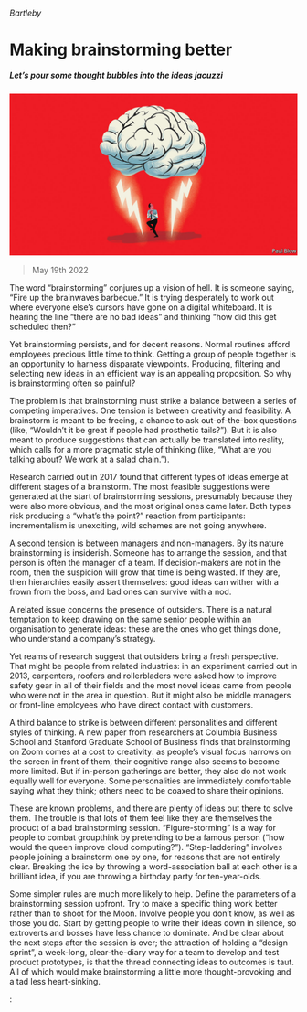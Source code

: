 ###### Bartleby

# Making brainstorming better 

##### Let’s pour some thought bubbles into the ideas jacuzzi 

![image](images/20220521_WBD001.jpg) 

> May 19th 2022 

The word “brainstorming” conjures up a vision of hell. It is someone saying, “Fire up the brainwaves barbecue.” It is trying desperately to work out where everyone else’s cursors have gone on a digital whiteboard. It is hearing the line “there are no bad ideas” and thinking “how did this get scheduled then?” 

Yet brainstorming persists, and for decent reasons. Normal routines afford employees precious little time to think. Getting a group of people together is an opportunity to harness disparate viewpoints. Producing, filtering and selecting new ideas in an efficient way is an appealing proposition. So why is brainstorming often so painful? 

The problem is that brainstorming must strike a balance between a series of competing imperatives. One tension is between creativity and feasibility. A brainstorm is meant to be freeing, a chance to ask out-of-the-box questions (like, “Wouldn’t it be great if people had prosthetic tails?”). But it is also meant to produce suggestions that can actually be translated into reality, which calls for a more pragmatic style of thinking (like, “What are you talking about? We work at a salad chain.”). 

Research carried out in 2017 found that different types of ideas emerge at different stages of a brainstorm. The most feasible suggestions were generated at the start of brainstorming sessions, presumably because they were also more obvious, and the most original ones came later. Both types risk producing a “what’s the point?” reaction from participants: incrementalism is unexciting, wild schemes are not going anywhere. 

A second tension is between managers and non-managers. By its nature brainstorming is insiderish. Someone has to arrange the session, and that person is often the manager of a team. If decision-makers are not in the room, then the suspicion will grow that time is being wasted. If they are, then hierarchies easily assert themselves: good ideas can wither with a frown from the boss, and bad ones can survive with a nod. 

A related issue concerns the presence of outsiders. There is a natural temptation to keep drawing on the same senior people within an organisation to generate ideas: these are the ones who get things done, who understand a company’s strategy. 

Yet reams of research suggest that outsiders bring a fresh perspective. That might be people from related industries: in an experiment carried out in 2013, carpenters, roofers and rollerbladers were asked how to improve safety gear in all of their fields and the most novel ideas came from people who were not in the area in question. But it might also be middle managers or front-line employees who have direct contact with customers. 

A third balance to strike is between different personalities and different styles of thinking. A new paper from researchers at Columbia Business School and Stanford Graduate School of Business finds that brainstorming on Zoom comes at a cost to creativity: as people’s visual focus narrows on the screen in front of them, their cognitive range also seems to become more limited. But if in-person gatherings are better, they also do not work equally well for everyone. Some personalities are immediately comfortable saying what they think; others need to be coaxed to share their opinions. 

These are known problems, and there are plenty of ideas out there to solve them. The trouble is that lots of them feel like they are themselves the product of a bad brainstorming session. “Figure-storming” is a way for people to combat groupthink by pretending to be a famous person (“how would the queen improve cloud computing?”). “Step-laddering” involves people joining a brainstorm one by one, for reasons that are not entirely clear. Breaking the ice by throwing a word-association ball at each other is a brilliant idea, if you are throwing a birthday party for ten-year-olds.

Some simpler rules are much more likely to help. Define the parameters of a brainstorming session upfront. Try to make a specific thing work better rather than to shoot for the Moon. Involve people you don’t know, as well as those you do. Start by getting people to write their ideas down in silence, so extroverts and bosses have less chance to dominate. And be clear about the next steps after the session is over; the attraction of holding a “design sprint”, a week-long, clear-the-diary way for a team to develop and test product prototypes, is that the thread connecting ideas to outcomes is taut. All of which would make brainstorming a little more thought-provoking and a tad less heart-sinking.


:



 

